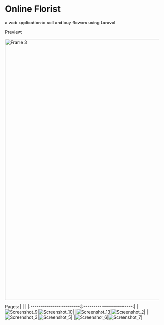 
# Online Florist
a web application to sell and buy flowers using Laravel 

Preview:

<img width="853" alt="Frame 3" src="https://user-images.githubusercontent.com/86879174/171088988-34d3cac8-8f69-4aaa-b901-947083240921.png">

Pages:
| | |
|:-------------------------:|:-------------------------:|
|![Screenshot_9](https://user-images.githubusercontent.com/86879174/171088669-1448557b-ffea-4759-96b2-666c4cfebef0.png)|![Screenshot_10](https://user-images.githubusercontent.com/86879174/171088673-14d98bc5-b658-4171-ac66-bb6fe8dd8489.png)|
|![Screenshot_13](https://user-images.githubusercontent.com/86879174/171088675-5a18ba26-6f0e-49fb-be91-062bb5f681be.png)|![Screenshot_2](https://user-images.githubusercontent.com/86879174/171088683-d51c610f-dd6f-4a7b-bf1e-ec8fbfaa7859.png)|
|![Screenshot_3](https://user-images.githubusercontent.com/86879174/171088686-3631edf3-0a60-4dde-b3fc-a20b485e2bd6.png)|![Screenshot_5](https://user-images.githubusercontent.com/86879174/171088689-9e91d22b-ecb7-49f6-8331-acfb1d5afe86.png)|
|![Screenshot_6](https://user-images.githubusercontent.com/86879174/171088692-6437e748-590f-4ade-8f0c-b5305ee3a675.png)|![Screenshot_7](https://user-images.githubusercontent.com/86879174/171088696-13ac478b-1cb5-43ef-acd6-c182d247ef30.png)|
